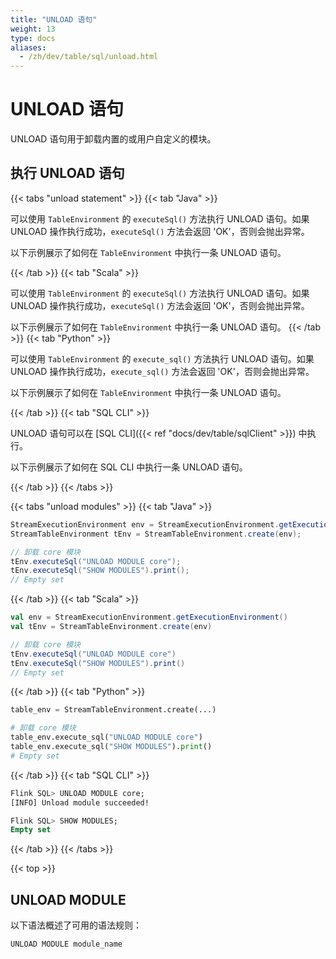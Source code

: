 ```yaml
---
title: "UNLOAD 语句"
weight: 13
type: docs
aliases:
  - /zh/dev/table/sql/unload.html
---
```

<!--
Licensed to the Apache Software Foundation (ASF) under one
or more contributor license agreements.  See the NOTICE file
distributed with this work for additional information
regarding copyright ownership.  The ASF licenses this file
to you under the Apache License, Version 2.0 (the
"License"); you may not use this file except in compliance
with the License.  You may obtain a copy of the License at

  http://www.apache.org/licenses/LICENSE-2.0

Unless required by applicable law or agreed to in writing,
software distributed under the License is distributed on an
"AS IS" BASIS, WITHOUT WARRANTIES OR CONDITIONS OF ANY
KIND, either express or implied.  See the License for the
specific language governing permissions and limitations
under the License.
-->

<a name="unload-statements"></a>

# UNLOAD 语句

UNLOAD 语句用于卸载内置的或用户自定义的模块。

<a name="run-a-unload-statement"></a>

## 执行 UNLOAD 语句

{{< tabs "unload statement" >}}
{{< tab "Java" >}}

可以使用 `TableEnvironment` 的 `executeSql()` 方法执行 UNLOAD 语句。如果 UNLOAD 操作执行成功，`executeSql()` 方法会返回 'OK'，否则会抛出异常。

以下示例展示了如何在 `TableEnvironment` 中执行一条 UNLOAD 语句。

{{< /tab >}}
{{< tab "Scala" >}}

可以使用 `TableEnvironment` 的 `executeSql()` 方法执行 UNLOAD 语句。如果 UNLOAD 操作执行成功，`executeSql()` 方法会返回 'OK'，否则会抛出异常。

以下示例展示了如何在 `TableEnvironment` 中执行一条 UNLOAD 语句。
{{< /tab >}}
{{< tab "Python" >}}

可以使用 `TableEnvironment` 的 `execute_sql()` 方法执行 UNLOAD 语句。如果 UNLOAD 操作执行成功，`execute_sql()` 方法会返回 'OK'，否则会抛出异常。

以下示例展示了如何在 `TableEnvironment` 中执行一条 UNLOAD 语句。

{{< /tab >}}
{{< tab "SQL CLI" >}}

UNLOAD 语句可以在 [SQL CLI]({{< ref "docs/dev/table/sqlClient" >}}) 中执行。

以下示例展示了如何在 SQL CLI 中执行一条 UNLOAD 语句。

{{< /tab >}}
{{< /tabs >}}

{{< tabs "unload modules" >}}
{{< tab "Java" >}}
```java
StreamExecutionEnvironment env = StreamExecutionEnvironment.getExecutionEnvironment();
StreamTableEnvironment tEnv = StreamTableEnvironment.create(env);

// 卸载 core 模块
tEnv.executeSql("UNLOAD MODULE core");
tEnv.executeSql("SHOW MODULES").print();
// Empty set
```
{{< /tab >}}
{{< tab "Scala" >}}
```scala
val env = StreamExecutionEnvironment.getExecutionEnvironment()
val tEnv = StreamTableEnvironment.create(env)

// 卸载 core 模块
tEnv.executeSql("UNLOAD MODULE core")
tEnv.executeSql("SHOW MODULES").print()
// Empty set
```
{{< /tab >}}
{{< tab "Python" >}}
```python
table_env = StreamTableEnvironment.create(...)

# 卸载 core 模块
table_env.execute_sql("UNLOAD MODULE core")
table_env.execute_sql("SHOW MODULES").print()
# Empty set
```
{{< /tab >}}
{{< tab "SQL CLI" >}}
```sql
Flink SQL> UNLOAD MODULE core;
[INFO] Unload module succeeded!

Flink SQL> SHOW MODULES;
Empty set
```
{{< /tab >}}
{{< /tabs >}}

{{< top >}}

<a name="unload-module"></a>

## UNLOAD MODULE

以下语法概述了可用的语法规则：
```sql
UNLOAD MODULE module_name
```
